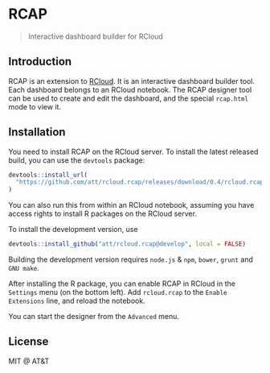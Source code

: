 
# RCAP

> Interactive dashboard builder for RCloud

## Introduction

RCAP is an extension to [RCloud](https://github.com/att/rcloud#readme). It
is an interactive dashboard builder tool. Each dashboard belongs to an
RCloud notebook. The RCAP designer tool can be used to create and edit
the dashboard, and the special `rcap.html` mode to view it.

## Installation

You need to install RCAP on the RCloud server. To install the latest
released build, you can use the `devtools` package:
```r
devtools::install_url(
  "https://github.com/att/rcloud.rcap/releases/download/0.4/rcloud.rcap_0.4.2.tar.gz"
)
```
You can also run this from within an RCloud notebook, assuming you have
access rights to install R packages on the RCloud server.

To install the development version, use
```r
devtools::install_github("att/rcloud.rcap@develop", local = FALSE)
```

Building the development version requires `node.js` & `npm`, `bower`,
`grunt` and `GNU make`.

After installing the R package, you can enable RCAP in RCloud in the
`Settings` menu (on the bottom left). Add `rcloud.rcap` to the
`Enable Extensions` line, and reload the notebook.

You can start the designer from the `Advanced` menu.

## License

MIT @ AT&T
